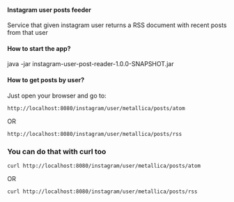 #### Instagram user posts feeder
Service that given instagram user returns a RSS document with recent posts from that user

#### How to start the app?
java -jar instagram-user-post-reader-1.0.0-SNAPSHOT.jar

#### How to get posts by user?
Just open your browser and go to:

    http://localhost:8080/instagram/user/metallica/posts/atom

OR

    http://localhost:8080/instagram/user/metallica/posts/rss

### You can do that with curl too
    curl http://localhost:8080/instagram/user/metallica/posts/atom

OR

    curl http://localhost:8080/instagram/user/metallica/posts/rss

